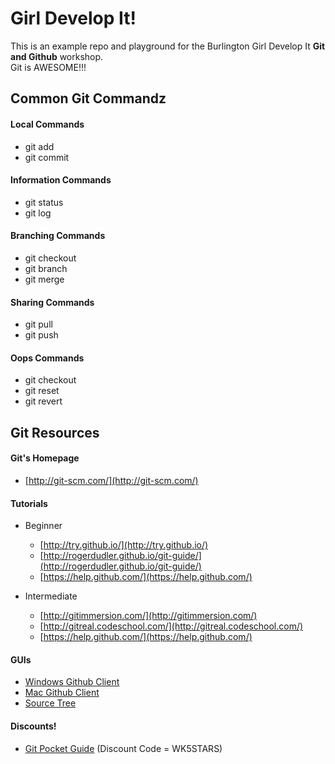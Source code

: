 # Girl Develop It!
This is an example repo and playground for the Burlington Girl Develop It **Git and Github** workshop.  
Git is AWESOME!!!

## Common Git Commandz

#### Local Commands
+ git add
+ git commit

#### Information Commands
+ git status
+ git log

#### Branching Commands
+ git checkout
+ git branch
+ git merge

#### Sharing Commands
+ git pull	
+ git push 

#### Oops Commands
+ git checkout
+ git reset
+ git revert

## Git Resources

#### Git's Homepage
+ [http://git-scm.com/](http://git-scm.com/)

#### Tutorials

+ Beginner
	+ [http://try.github.io/](http://try.github.io/)
	+ [http://rogerdudler.github.io/git-guide/](http://rogerdudler.github.io/git-guide/)
	+ [https://help.github.com/](https://help.github.com/)
	
+ Intermediate
	+ [http://gitimmersion.com/](http://gitimmersion.com/)
	+ [http://gitreal.codeschool.com/](http://gitreal.codeschool.com/)
	+ [https://help.github.com/](https://help.github.com/)
	
#### GUIs
+ [Windows Github Client](http://windows.github.com/)
+ [Mac Github Client](http://mac.github.com/)
+ [Source Tree](http://www.sourcetreeapp.com/)

#### Discounts!
+ [Git Pocket Guide](http://shop.oreilly.com/product/0636920024972.do) (Discount Code = WK5STARS)
